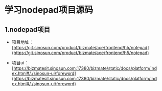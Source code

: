 ﻿# 学习nodepad项目源码

## 1.nodepad项目
* 项目地址：[https://git.sinosun.com/product/bizmate/ace/frontend/h5/notepad](https://git.sinosun.com/product/bizmate/ace/frontend/h5/notepad)

* 项目ui：[https://bizmatesit.sinosun.com:17380/bizmate/static/docs/platform/index.html#/./sinosun-ui/foreword](https://bizmatesit.sinosun.com:17380/bizmate/static/docs/platform/index.html#/./sinosun-ui/foreword)